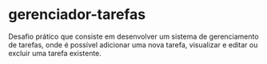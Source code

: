 # gerenciador-tarefas
Desafio prático que consiste em desenvolver um sistema de gerenciamento de tarefas, onde é possível adicionar uma nova tarefa, visualizar e editar ou excluir uma tarefa existente.
